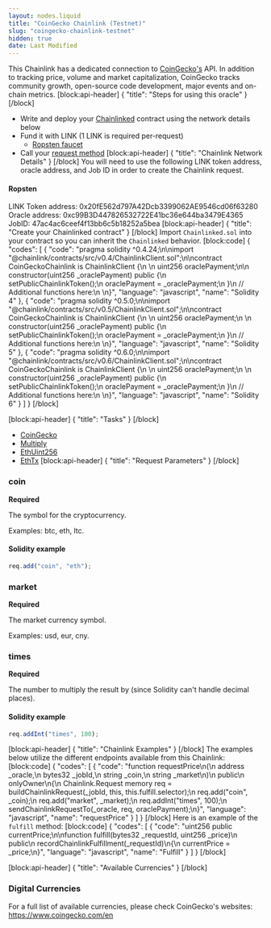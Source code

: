 ```yaml
---
layout: nodes.liquid
title: "CoinGecko Chainlink (Testnet)"
slug: "coingecko-chainlink-testnet"
hidden: true
date: Last Modified
---
```

This Chainlink has a dedicated connection to <a href="https://www.coingecko.com/en" target="_blank">CoinGecko's</a> API. In addition to tracking price, volume and market capitalization, CoinGecko tracks community growth, open-source code development, major events and on-chain metrics.
[block:api-header]
{
  "title": "Steps for using this oracle"
}
[/block]
- Write and deploy your [Chainlinked](doc:getting-started)  contract using the network details below
- Fund it with LINK (1 LINK is required per-request)
  - <a href="https://ropsten.chain.link/" target="_blank">Ropsten faucet</a>
- Call your [request method](#section-chainlink-examples) 
[block:api-header]
{
  "title": "Chainlink Network Details"
}
[/block]
You will need to use the following LINK token address, oracle address, and Job ID in order to create the Chainlink request.

#### Ropsten
LINK Token address: 0x20fE562d797A42Dcb3399062AE9546cd06f63280
Oracle address: 0xc99B3D447826532722E41bc36e644ba3479E4365
JobID: 47ac4ac6ceef4f13bb6c5b18252a5bea
[block:api-header]
{
  "title": "Create your Chainlinked contract"
}
[/block]
Import `Chainlinked.sol` into your contract so you can inherit the `Chainlinked` behavior.
[block:code]
{
  "codes": [
    {
      "code": "pragma solidity ^0.4.24;\n\nimport \"@chainlink/contracts/src/v0.4/ChainlinkClient.sol\";\n\ncontract CoinGeckoChainlink is ChainlinkClient {\n  \n  uint256 oraclePayment;\n\n  constructor(uint256 _oraclePayment) public {\n    setPublicChainlinkToken();\n    oraclePayment = _oraclePayment;\n  }\n  // Additional functions here:\n  \n}",
      "language": "javascript",
      "name": "Solidity 4"
    },
    {
      "code": "pragma solidity ^0.5.0;\n\nimport \"@chainlink/contracts/src/v0.5/ChainlinkClient.sol\";\n\ncontract CoinGeckoChainlink is ChainlinkClient {\n  \n  uint256 oraclePayment;\n  \n  constructor(uint256 _oraclePayment) public {\n    setPublicChainlinkToken();\n    oraclePayment = _oraclePayment;\n  }\n  // Additional functions here:\n  \n}",
      "language": "javascript",
      "name": "Solidity 5"
    },
    {
      "code": "pragma solidity ^0.6.0;\n\nimport \"@chainlink/contracts/src/v0.6/ChainlinkClient.sol\";\n\ncontract CoinGeckoChainlink is ChainlinkClient {\n  \n  uint256 oraclePayment;\n  \n  constructor(uint256 _oraclePayment) public {\n    setPublicChainlinkToken();\n    oraclePayment = _oraclePayment;\n  }\n  // Additional functions here:\n  \n}",
      "language": "javascript",
      "name": "Solidity 6"
    }
  ]
}
[/block]

[block:api-header]
{
  "title": "Tasks"
}
[/block]
- [CoinGecko](doc:external-adapters)
- [Multiply](doc:adapters#section-multiply)
- [EthUint256](doc:adapters#section-ethuint256)
- [EthTx](doc:adapters#section-ethtx)
[block:api-header]
{
  "title": "Request Parameters"
}
[/block]
### coin

**Required**

The symbol for the cryptocurrency. 

Examples: btc, eth, ltc.

#### Solidity example

```javascript
req.add("coin", "eth");
```

### market

**Required**

The market currency symbol.

Examples: usd, eur, cny.

### times

**Required**

The number to multiply the result by (since Solidity can't handle decimal places).

#### Solidity example

```javascript
req.addInt("times", 100);
```
[block:api-header]
{
  "title": "Chainlink Examples"
}
[/block]
The examples below utilize the different endpoints available from this Chainlink:
[block:code]
{
  "codes": [
    {
      "code": "function requestPrice\n(\n  address _oracle,\n  bytes32 _jobId,\n  string _coin,\n  string _market\n)\n  public\n  onlyOwner\n{\n  Chainlink.Request memory req = buildChainlinkRequest(_jobId, this, this.fulfill.selector);\n  req.add(\"coin\", _coin);\n  req.add(\"market\", _market);\n  req.addInt(\"times\", 100);\n  sendChainlinkRequestTo(_oracle, req, oraclePayment);\n}",
      "language": "javascript",
      "name": "requestPrice"
    }
  ]
}
[/block]
Here is an example of the `fulfill` method:
[block:code]
{
  "codes": [
    {
      "code": "uint256 public currentPrice;\n\nfunction fulfill(bytes32 _requestId, uint256 _price)\n  public\n  recordChainlinkFulfillment(_requestId)\n{\n  currentPrice = _price;\n}",
      "language": "javascript",
      "name": "Fulfill"
    }
  ]
}
[/block]

[block:api-header]
{
  "title": "Available Currencies"
}
[/block]
### Digital Currencies

For a full list of available currencies, please check CoinGecko's websites: https://www.coingecko.com/en